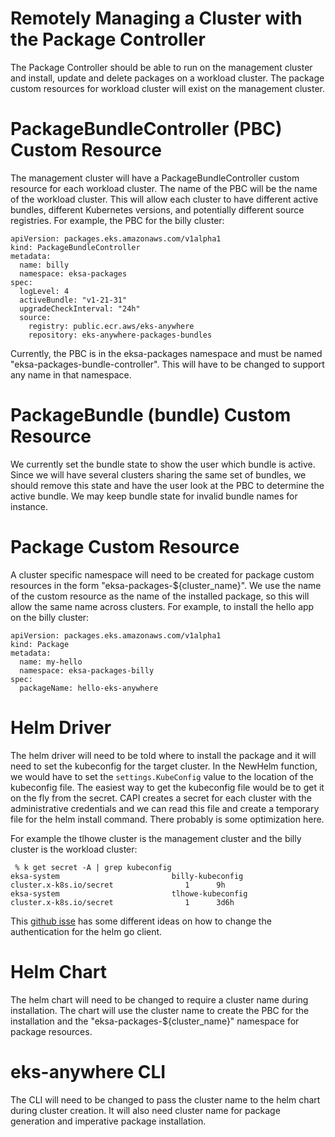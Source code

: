 # Remotely Managing a Cluster with the Package Controller

The Package Controller should be able to run on the management cluster and install, update and delete packages on a workload cluster. The package custom resources for workload cluster will exist on the management cluster.

# PackageBundleController (PBC) Custom Resource
The management cluster will have a PackageBundleController custom resource for each workload cluster. The name of the PBC will be the name of the workload cluster.  This will allow each cluster to have different active bundles, different Kubernetes versions, and potentially different source registries. For example, the PBC for the billy cluster:

```
apiVersion: packages.eks.amazonaws.com/v1alpha1
kind: PackageBundleController
metadata:
  name: billy
  namespace: eksa-packages
spec:
  logLevel: 4
  activeBundle: "v1-21-31"
  upgradeCheckInterval: "24h"
  source:
    registry: public.ecr.aws/eks-anywhere
    repository: eks-anywhere-packages-bundles
```
Currently, the PBC is in the eksa-packages namespace and must be named "eksa-packages-bundle-controller". This will have to be changed to support any name in that namespace.

# PackageBundle (bundle) Custom Resource
We currently set the bundle state to show the user which bundle is active. Since we will have several clusters sharing the same set of bundles, we should remove this state and have the user look at the PBC to determine the active bundle. We may keep bundle state for invalid bundle names for instance.

# Package Custom Resource
A cluster specific namespace will need to be created for package custom resources in the form "eksa-packages-${cluster_name}". We use the name of the custom resource as the name of the installed package, so this will allow the same name across clusters. For example, to install the hello app on the billy cluster:

```
apiVersion: packages.eks.amazonaws.com/v1alpha1
kind: Package
metadata:
  name: my-hello
  namespace: eksa-packages-billy
spec:
  packageName: hello-eks-anywhere
```

# Helm Driver
The helm driver will need to be told where to install the package and it will need to set the kubeconfig for the target cluster. In the NewHelm function, we would have to set the `settings.KubeConfig` value to the location of the kubeconfig file. The easiest way to get the kubeconfig file would be to get it on the fly from the secret. CAPI creates a secret for each cluster with the administrative credentials and we can read this file and create a temporary file for the helm install command. There probably is some optimization here.

For example the tlhowe cluster is the management cluster and the billy cluster is the workload cluster:
```
 % k get secret -A | grep kubeconfig
eksa-system                         billy-kubeconfig                                  cluster.x-k8s.io/secret                1      9h
eksa-system                         tlhowe-kubeconfig                                 cluster.x-k8s.io/secret                1      3d6h
```

This [github isse](https://github.com/helm/helm/issues/6910) has some different ideas on how to change the authentication for the helm go client.

# Helm Chart
The helm chart will need to be changed to require a cluster name during installation. The chart will use the cluster name to create the PBC for the installation and the "eksa-packages-${cluster_name}" namespace for package resources.

# eks-anywhere CLI
The CLI will need to be changed to pass the cluster name to the helm chart during cluster creation. It will also need cluster name for package generation and imperative package installation.

